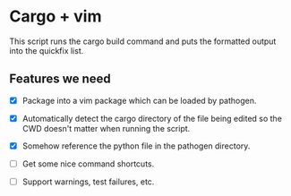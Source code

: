 # Cargo + vim

This script runs the cargo build command and puts the formatted
output into the quickfix list. 

## Features we need

 - [x] Package into a vim package which can be loaded by pathogen.
 - [x] Automatically detect the cargo directory of the file being
     edited so the CWD doesn't matter when running the script.
 - [x] Somehow reference the python file in the pathogen directory.
 - [ ] Get some nice command shortcuts.
 - [ ] Support warnings, test failures, etc.

